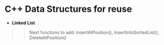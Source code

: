 # C++ Data Structures for reuse

- **Linked List** 
>> Next functions to add: InsertAtPosition(), InsertIntoSortedList(), DeleteAtPosition()
